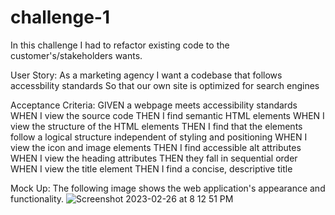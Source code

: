 # challenge-1

In this challenge I had to refactor existing code to the customer's/stakeholders wants. 

User Story: 
As a marketing agency
I want a codebase that follows accessbility standards
So that our own site is optimized for search engines

Acceptance Criteria: 
GIVEN a webpage meets accessibility standards
WHEN I view the source code
THEN I find semantic HTML elements
WHEN I view the structure of the HTML elements
THEN I find that the elements follow a logical structure independent of styling and positioning
WHEN I view the icon and image elements
THEN I find accessible alt attributes
WHEN I view the heading attributes
THEN they fall in sequential order
WHEN I view the title element
THEN I find a concise, descriptive title

Mock Up:
The following image shows the web application's appearance and functionality. ![Screenshot 2023-02-26 at 8 12 51 PM](https://user-images.githubusercontent.com/125519474/221739602-849711eb-8acc-420f-8bb5-fae0fab2374c.png)
